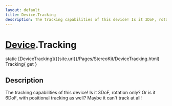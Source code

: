 ```yaml
---
layout: default
title: Device.Tracking
description: The tracking capabilities of this device! Is it 3DoF, rotation only? Or is it 6DoF, with positional tracking as well? Maybe it can't track at all!
---
```

# [Device]({{site.url}}/Pages/StereoKit/Device.html).Tracking

<div class='signature' markdown='1'>
static [DeviceTracking]({{site.url}}/Pages/StereoKit/DeviceTracking.html) Tracking{ get }
</div>

## Description
The tracking capabilities of this device! Is it 3DoF,
rotation only? Or is it 6DoF, with positional tracking as well?
Maybe it can't track at all!

